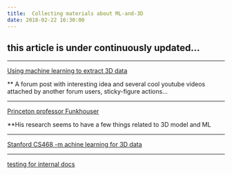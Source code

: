 ```yaml
---
title:  Collecting materials about ML-and-3D
date: 2018-02-22 16:30:00
---
```


## this article is under continuously updated...

---

[Using machine learning to extract 3D data](http://www.vbforums.com/showthread.php?859121-Using-Machine-Learning-to-Extract-3D-Data&s=918499a89cb09b52917acc9b1317d588&p=5263547#post5263547)

** A forum post with interesting idea and several cool youtube videos attached by another forum users, sticky-figure actions...

---

[Princeton professor Funkhouser](http://www.cs.princeton.edu/~funk/)

**His research seems to have a few things related to 3D model and ML

---

[Stanford CS468 -m achine learning for 3D data](http://graphics.stanford.edu/courses/cs468-17-spring/schedule.html)

---

[testing for internal docs]({{site.url}}/archives/machine_learning_techniques_for_geometric_modeling.pdf)

